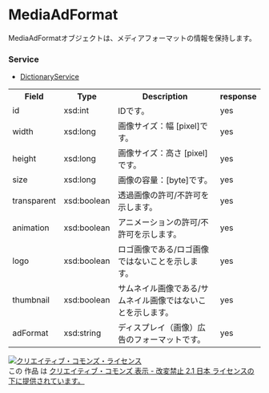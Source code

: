 # MediaAdFormat
MediaAdFormatオブジェクトは、メディアフォーマットの情報を保持します。
 
### Service
+ [DictionaryService](../services/DictionaryService.md)
 
<table>
 <tr>
  <th>Field</th>
  <th>Type</th>
  <th>Description</th>
  <th>response</th>
 </tr>
 <tr>
  <td>id</td>
  <td>xsd:int</td>
  <td>IDです。</td>
  <td>yes</td>
 </tr>
 <tr>
  <td>width</td>
  <td>xsd:long</td>
  <td>画像サイズ：幅 [pixel]です。</td>
  <td>yes</td>
 </tr>
 <tr>
  <td>height</td>
  <td>xsd:long</td>
  <td>画像サイズ：高さ [pixel]です。</td>
  <td>yes</td>
 </tr>
 <tr>
  <td>size</td>
  <td>xsd:long</td>
  <td>画像の容量：[byte]です。</td>
  <td>yes</td>
 </tr>
 <tr>
  <td>transparent</td>
  <td>xsd:boolean</td>
  <td>透過画像の許可/不許可を示します。</td>
  <td>yes</td>
 </tr>
 <tr>
  <td>animation </td>
  <td>xsd:boolean</td>
  <td>アニメーションの許可/不許可を示します。</td>
  <td>yes</td>
 </tr>
 <tr>
  <td>logo</td>
  <td>xsd:boolean</td>
  <td>ロゴ画像である/ロゴ画像ではないことを示します。</td>
  <td>yes</td>
 </tr>
 <tr>
  <td>thumbnail</td>
  <td>xsd:boolean</td>
  <td>サムネイル画像である/サムネイル画像ではないことを示します。</td>
  <td>yes</td>
 </tr>
 <tr>
  <td>adFormat</td>
  <td>xsd:string</td>
  <td>ディスプレイ（画像）広告のフォーマットです。</td>
  <td>yes</td>
 </tr>
 </table>
 
<a rel="license" href="http://creativecommons.org/licenses/by-nd/2.1/jp/"><img alt="クリエイティブ・コモンズ・ライセンス" style="border-width:0" src="https://i.creativecommons.org/l/by-nd/2.1/jp/88x31.png" /></a><br />この 作品 は <a rel="license" href="http://creativecommons.org/licenses/by-nd/2.1/jp/">クリエイティブ・コモンズ 表示 - 改変禁止 2.1 日本 ライセンスの下に提供されています。</a>
